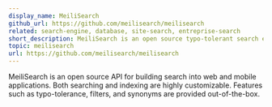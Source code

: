 ```yaml
---
display_name: MeiliSearch
github_url: https://github.com/meilisearch/meilisearch
related: search-engine, database, site-search, entreprise-search
short_description: MeiliSearch is an open source typo-tolerant search engine
topic: meilisearch
url: https://github.com/meilisearch/meilisearch
---
```

 MeiliSearch is an open source API for building search into web and mobile applications. Both searching and indexing are highly customizable. Features such as typo-tolerance, filters, and synonyms are provided out-of-the-box.